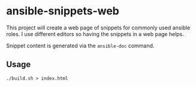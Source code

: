 # ansible-snippets-web

This project will create a web page of snippets for commonly used ansible roles.
I use different editors so having the snippets in a web page helps.

Snippet content is generated via the `ansible-doc` command.

## Usage
```
./build.sh > index.html
```
